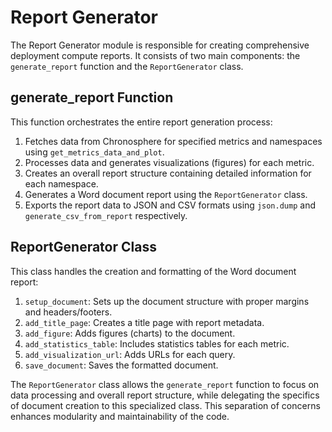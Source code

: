 # Report Generator

The Report Generator module is responsible for creating comprehensive deployment compute reports. It consists of two main components: the `generate_report` function and the `ReportGenerator` class.

## generate_report Function

This function orchestrates the entire report generation process:

1. Fetches data from Chronosphere for specified metrics and namespaces using `get_metrics_data_and_plot`.
2. Processes data and generates visualizations (figures) for each metric.
3. Creates an overall report structure containing detailed information for each namespace.
4. Generates a Word document report using the `ReportGenerator` class.
5. Exports the report data to JSON and CSV formats using `json.dump` and `generate_csv_from_report` respectively.

## ReportGenerator Class

This class handles the creation and formatting of the Word document report:

1. `setup_document`: Sets up the document structure with proper margins and headers/footers.
2. `add_title_page`: Creates a title page with report metadata.
3. `add_figure`: Adds figures (charts) to the document.
4. `add_statistics_table`: Includes statistics tables for each metric.
5. `add_visualization_url`: Adds URLs for each query.
6. `save_document`: Saves the formatted document.

The `ReportGenerator` class allows the `generate_report` function to focus on data processing and overall report structure, while delegating the specifics of document creation to this specialized class. This separation of concerns enhances modularity and maintainability of the code.
